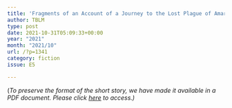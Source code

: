 ```yaml
---
title: 'Fragments of an Account of a Journey to the Lost Plague of Amarpur  – by Aishwarya Iyer'
author: TBLM
type: post
date: 2021-10-31T05:09:33+00:00
year: "2021"
month: "2021/10"
url: /?p=1341
category: fiction
issue: E5

---
```

(_To preserve the format of the short story, we have made it available in a PDF document._ __Please click_ [here][1] _to access.)__

 [1]: http://bombayliterarymagazine.com/wp-content/uploads/2021/11/Aishwarya-Iyer-Fragments.docx.pdf
